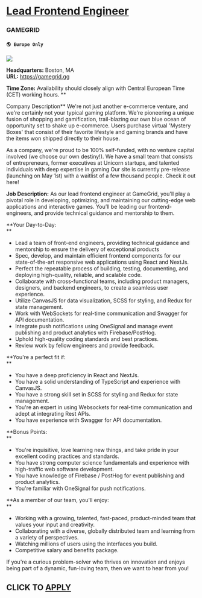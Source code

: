 # [Lead Frontend Engineer](https://www.remotewlb.com/apply/lead-frontend-engineer-82803)  
### GAMEGRID  
#### `🌎 Europe Only`  
![](https://we-work-remotely.imgix.net/logos/0138/2116/logo.gif?ixlib=rails-4.0.0&w=50&h=50&dpr=2&fit=fill&auto=compress)

**Headquarters:** Boston, MA  
**URL:** https://gamegrid.gg

**Time Zone:** Availability should closely align with Central European Time (CET) working hours. **  
  
Company Description** We're not just another e-commerce venture, and we're certainly not your typical gaming platform. We're pioneering a unique fusion of shopping and gamification, trail-blazing our own blue ocean of opportunity set to shake up e-commerce. Users purchase virtual 'Mystery Boxes' that consist of their favorite lifestyle and gaming brands and have the items won shipped directly to their house.  
  

As a company, we're proud to be 100% self-funded, with no venture capital involved (we choose our own destiny!). We have a small team that consists of entrepreneurs, former executives at Unicorn startups, and talented individuals with deep expertise in gaming Our site is currently pre-release (launching on May 1st) with a waitlist of a few thousand people. Check it out here!  
  

**Job Description:** As our lead frontend engineer at GameGrid, you'll play a pivotal role in developing, optimizing, and maintaining our cutting-edge web applications and interactive games. You’ll be leading our frontend-engineers, and provide technical guidance and mentorship to them.  
  

**Your Day-to-Day:  
**  

  * Lead a team of front-end engineers, providing technical guidance and mentorship to ensure the delivery of exceptional products
  * Spec, develop, and maintain efficient frontend components for our state-of-the-art responsive web applications using React and NextJs.
  * Perfect the repeatable process of building, testing, documenting, and deploying high-quality, reliable, and scalable code.
  * Collaborate with cross-functional teams, including product managers, designers, and backend engineers, to create a seamless user experience.
  * Utilize CanvasJS for data visualization, SCSS for styling, and Redux for state management.
  * Work with WebSockets for real-time communication and Swagger for API documentation.
  * Integrate push notifications using OneSignal and manage event publishing and product analytics with Firebase/PostHog.
  * Uphold high-quality coding standards and best practices.
  * Review work by fellow engineers and provide feedback.

**You're a perfect fit if:  
**  

  * You have a deep proficiency in React and NextJs.
  * You have a solid understanding of TypeScript and experience with CanvasJS.
  * You have a strong skill set in SCSS for styling and Redux for state management.
  * You're an expert in using Websockets for real-time communication and adept at integrating Rest APIs.
  * You have experience with Swagger for API documentation.

**Bonus Points:  
**  

  * You're inquisitive, love learning new things, and take pride in your excellent coding practices and standards.
  * You have strong computer science fundamentals and experience with high-traffic web software development.
  * You have knowledge of Firebase / PostHog for event publishing and product analytics.
  * You're familiar with OneSignal for push notifications.

**As a member of our team, you'll enjoy:  
**  

  * Working with a growing, talented, fast-paced, product-minded team that values your input and creativity.
  * Collaborating with a diverse, globally distributed team and learning from a variety of perspectives.
  * Watching millions of users using the interfaces you build.
  * Competitive salary and benefits package.

  
  

If you're a curious problem-solver who thrives on innovation and enjoys being part of a dynamic, fun-loving team, then we want to hear from you!  
  

  
## CLICK TO [APPLY](https://www.remotewlb.com/apply/lead-frontend-engineer-82803)

